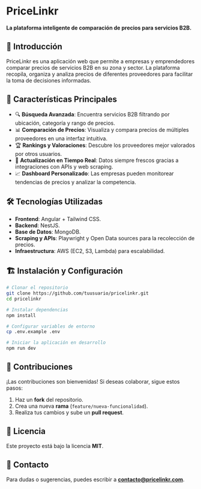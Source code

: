 # PriceLinkr

**La plataforma inteligente de comparación de precios para servicios B2B.**

## 🚀 Introducción
PriceLinkr es una aplicación web que permite a empresas y emprendedores comparar precios de servicios B2B en su zona y sector. La plataforma recopila, organiza y analiza precios de diferentes proveedores para facilitar la toma de decisiones informadas.

## 🎯 Características Principales
- 🔍 **Búsqueda Avanzada**: Encuentra servicios B2B filtrando por ubicación, categoría y rango de precios.
- 📊 **Comparación de Precios**: Visualiza y compara precios de múltiples proveedores en una interfaz intuitiva.
- 🏆 **Rankings y Valoraciones**: Descubre los proveedores mejor valorados por otros usuarios.
- 📡 **Actualización en Tiempo Real**: Datos siempre frescos gracias a integraciones con APIs y web scraping.
- 📈 **Dashboard Personalizado**: Las empresas pueden monitorear tendencias de precios y analizar la competencia.

## 🛠️ Tecnologías Utilizadas
- **Frontend**: Angular + Tailwind CSS.
- **Backend**: NestJS.
- **Base de Datos**: MongoDB.
- **Scraping y APIs**: Playwright y Open Data sources para la recolección de precios.
- **Infraestructura**: AWS (EC2, S3, Lambda) para escalabilidad.

## 🏗️ Instalación y Configuración
```bash
# Clonar el repositorio
git clone https://github.com/tuusuario/pricelinkr.git
cd pricelinkr

# Instalar dependencias
npm install

# Configurar variables de entorno
cp .env.example .env

# Iniciar la aplicación en desarrollo
npm run dev
```

## 🤝 Contribuciones
¡Las contribuciones son bienvenidas! Si deseas colaborar, sigue estos pasos:
1. Haz un **fork** del repositorio.
2. Crea una nueva **rama** (`feature/nueva-funcionalidad`).
3. Realiza tus cambios y sube un **pull request**.

## 📜 Licencia
Este proyecto está bajo la licencia **MIT**.

## 📩 Contacto
Para dudas o sugerencias, puedes escribir a **contacto@pricelinkr.com**.
